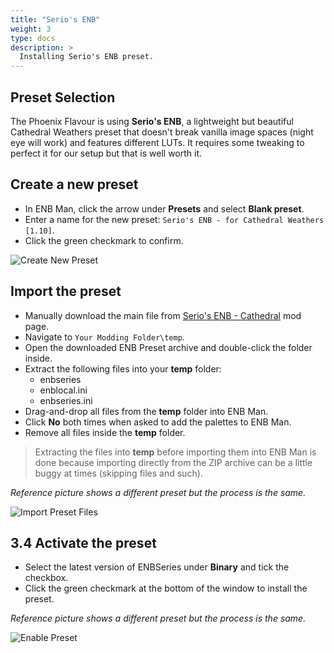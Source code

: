 ```yaml
---
title: "Serio's ENB"
weight: 3
type: docs
description: >
  Installing Serio's ENB preset.
---
```


## Preset Selection

The Phoenix Flavour is using **Serio's ENB**, a lightweight but beautiful Cathedral Weathers preset that doesn't break vanilla image spaces (night eye will work) and features different LUTs. It requires some tweaking to perfect it for our setup but that is well worth it.

## Create a new preset

* In ENB Man, click the arrow under **Presets** and select **Blank preset**.
* Enter a name for the new preset: `Serio's ENB - for Cathedral Weathers [1.10]`.
* Click the green checkmark to confirm.

![Create New Preset](/Pictures/enbseries/create-new-preset.png)

## Import the preset

* Manually download the main file from [Serio's ENB - Cathedral](https://www.nexusmods.com/skyrimspecialedition/mods/30506?tab=files) mod page.
* Navigate to `Your Modding Folder\temp`.
* Open the downloaded ENB Preset archive and double-click the folder inside.
* Extract the following files into your **temp** folder:
  * enbseries
  * enblocal.ini
  * enbseries.ini
* Drag-and-drop all files from the **temp** folder into ENB Man.
* Click **No** both times when asked to add the palettes to ENB Man.
* Remove all files inside the **temp** folder.

> Extracting the files into **temp** before importing them into ENB Man is done because importing directly from the ZIP archive can be a little buggy at times (skipping files and such).

*Reference picture shows a different preset but the process is the same.*

![Import Preset Files](/Pictures/enbseries/install-enb-preset.png)

## 3.4 Activate the preset

* Select the latest version of ENBSeries under **Binary** and tick the checkbox.
* Click the green checkmark at the bottom of the window to install the preset.

*Reference picture shows a different preset but the process is the same.*

![Enable Preset](/Pictures/enbseries/activate-enb-preset.png)